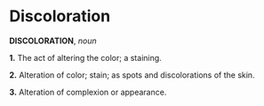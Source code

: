 # Discoloration

**DISCOLORATION**, _noun_

**1.** The act of altering the color; a staining.

**2.** Alteration of color; stain; as spots and discolorations of the skin.

**3.** Alteration of complexion or appearance.